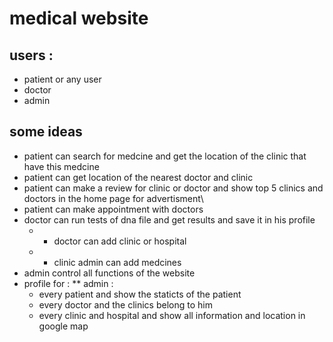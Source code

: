 # medical website

## users :
* patient or any user
* doctor
* admin
## some ideas
* patient can search for medcine and get the location of the clinic that have this medcine 
* patient can get location of the nearest doctor and clinic
* patient can make a review for clinic or doctor and show top 5 clinics and doctors in the home page for advertisment\
* patient can make appointment with doctors
* doctor can run tests of dna file and get results and save it in his profile
  * * doctor can add clinic or hospital 
  * * clinic admin can add medcines
* admin control all functions of the website
* profile for :
  ** admin :
  * every patient and show the staticts of the patient
  * every doctor and the clinics belong to him
  * every clinic and hospital and show all information and location in google map
 


 
 



